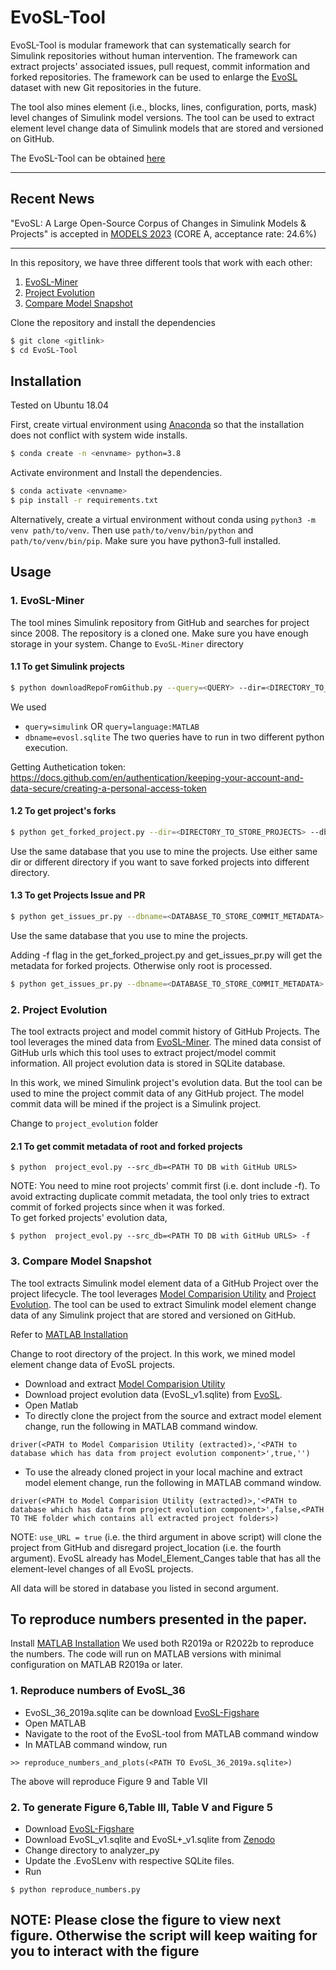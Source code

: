 # EvoSL-Tool

EvoSL-Tool is modular framework that can systematically search for Simulink repositories without human intervention. The framework can extract projects' associated issues, pull request, commit information and forked repositories. The framework can be used to enlarge the [EvoSL](https://zenodo.org/record/7806456) dataset with new Git repositories in the future. 

The tool also mines element (i.e., blocks, lines, configuration, ports, mask) level changes of Simulink model versions. The tool can be used to extract element level change data of Simulink models that are stored and versioned on GitHub.

The EvoSL-Tool can be obtained [here](https://zenodo.org/record/8111019)

-------------------------------

## Recent News

"EvoSL: A Large Open-Source Corpus of
Changes in Simulink Models & Projects" is accepted in [MODELS 2023](https://conf.researchr.org/track/models-2023/models-2023-technical-track) (CORE A, acceptance rate: 24.6%)

-------------------------------

In this repository, we have three different tools that work with each other:
1. [EvoSL-Miner]
2. [Project Evolution]
3. [Compare Model Snapshot]

Clone the repository and install the dependencies
```sh
$ git clone <gitlink>
$ cd EvoSL-Tool
```

## Installation

Tested on Ubuntu 18.04 

First, create virtual environment using  [Anaconda] so that the installation does not conflict with system wide installs.
```sh
$ conda create -n <envname> python=3.8
```

Activate environment and Install the dependencies.
```sh
$ conda activate <envname>
$ pip install -r requirements.txt
```

Alternatively, create a virtual environment without conda using `python3 -m venv path/to/venv`. Then use `path/to/venv/bin/python` and `path/to/venv/bin/pip`. Make sure you have python3-full installed.



## Usage

### 1. EvoSL-Miner
The tool mines Simulink repository from GitHub and searches for project since 2008. The repository is a cloned one. Make sure you have enough storage in your system.
Change  to `EvoSL-Miner` directory

#### 1.1 To get Simulink projects
```sh
$ python downloadRepoFromGithub.py --query=<QUERY> --dir=<DIRECTORY_TO_STORE_PROJECTS> --dbname=<DATABASE_TO_STORE_COMMIT_METADATA> --token=<GITHUB_AUTHENTICATION_TOKEN>
``` 
We used 
- `query=simulink`  OR `query=language:MATLAB` 
- `dbname=evosl.sqlite`
The two queries have to run in two different python execution.

Getting Authetication token: https://docs.github.com/en/authentication/keeping-your-account-and-data-secure/creating-a-personal-access-token


#### 1.2 To get project's forks 

```sh
$ python get_forked_project.py --dir=<DIRECTORY_TO_STORE_PROJECTS> --dbname=<DATABASE_TO_STORE_COMMIT_METADATA> --token=<GITHUB_AUTHENTICATION_TOKEN>
``` 
Use the same database that you use to mine the projects. 
Use either same dir  or different directory if you want to save forked projects into different directory.

#### 1.3 To get Projects Issue and PR
```sh
$ python get_issues_pr.py --dbname=<DATABASE_TO_STORE_COMMIT_METADATA> --token=<GITHUB_AUTHENTICATION_TOKEN>
``` 
Use the same database that you use to mine the projects. 

Adding -f flag in the get_forked_project.py and get_issues_pr.py will get the metadata for forked projects. Otherwise only root is processed. 
```sh
$ python get_issues_pr.py --dbname=<DATABASE_TO_STORE_COMMIT_METADATA> -f --token=<GITHUB_AUTHENTICATION_TOKEN>
``` 
### 2. Project Evolution
The tool extracts project and model commit history of GitHub Projects. The tool leverages the mined data from [EvoSL-Miner]. The mined data consist of GitHub urls which this tool uses to extract project/model commit information. All project evolution data is stored in SQLite database.

In this work, we mined Simulink project's evolution data. But the tool can be used to mine the project commit data of any GitHub project. The model commit data will be mined if the project is a Simulink project. 

Change to `project_evolution` folder

#### 2.1 To get commit metadata of root and forked projects 

```
$ python  project_evol.py --src_db=<PATH TO DB with GitHub URLS>
```

NOTE: You need to mine root projects' commit first (i.e. dont include -f). To avoid extracting duplicate commit metadata, the tool only tries to extract commit of forked projects since when it was forked. <br>
To get forked projects' evolution data,
```
$ python  project_evol.py --src_db=<PATH TO DB with GitHub URLS> -f
```

### 3. Compare Model Snapshot
The tool extracts Simulink model element data of a GitHub Project over the project lifecycle. The tool leverages [Model Comparision Utility] and [Project Evolution]. The tool can be used to extract Simulink model element change data of any Simulink project that are stored and versioned on GitHub.

Refer to [MATLAB Installation]

Change to root directory of the project.
In this work, we mined model element change data of EvoSL projects.  <br>
- Download and extract [Model Comparision Utility] <br>
- Download project evolution data (EvoSL_v1.sqlite) from [EvoSL](https://zenodo.org/record/7806456). <br>
- Open Matlab <br>
- To directly clone the project from the source and extract model element change, run the following in MATLAB command window.<br>
```
driver(<PATH to Model Comparision Utility (extracted)>,'<PATH to database which has data from project evolution component>',true,'')
```

- To use the already cloned project in your local machine and extract model element change, run the following in MATLAB command window.<br>
```
driver(<PATH to Model Comparision Utility (extracted)>,'<PATH to database which has data from project evolution component>',false,<PATH TO THE folder which contains all extracted project folders>)
```


NOTE: `use_URL = true` (i.e. the third argument in above script) will clone the project from GitHub and disregard project_location (i.e. the fourth argument). 
EvoSL already has Model_Element_Canges table that has all the element-level changes of all EvoSL projects. 

All data will be stored in database you listed in second argument. 

## To reproduce numbers presented in the paper.
Install [MATLAB Installation]
We used both R2019a or R2022b to reproduce the numbers. The code will run on MATLAB versions with minimal configuration on MATLAB R2019a or later. 

### 1. Reproduce numbers of EvoSL_36

- EvoSL_36_2019a.sqlite  can be download  [EvoSL-Figshare] <br>
- Open MATLAB <br>
- Navigate to the root of the EvoSL-tool from MATLAB command window <br>
- In MATLAB command window, run
```
>> reproduce_numbers_and_plots(<PATH TO EvoSL_36_2019a.sqlite>)
```
The above will reproduce Figure 9 and  Table VII

### 2. To generate Figure 6,Table III, Table V and Figure 5
- Download [EvoSL-Figshare]
- Download EvoSL_v1.sqlite and EvoSL+_v1.sqlite from [Zenodo](https://zenodo.org/record/7806456)
- Change directory to analyzer_py
- Update the .EvoSLenv with respective SQLite files. 
- Run 
```
$ python reproduce_numbers.py
```
## NOTE: Please close the figure to view next figure. Otherwise the script will keep waiting for you to interact with the figure


[//]: # (These are reference links used in the body of this note and get stripped out when the markdown processor does its job. There is no need to format nicely because it shouldn't be seen. Thanks SO - http://stackoverflow.com/questions/4823468/store-comments-in-markdown-syntax)
   [Anaconda]: <https://www.anaconda.com/>
   [EvoSL-Miner]: <https://github.com/50417/EvoSL-Tool/tree/main/EvoSL-Miner>
   [Compare Model Snapshot]: <https://github.com/50417/EvoSL-Tool/tree/main/%40compareModelSnapshot>
   [Project Evolution]: <https://github.com/50417/EvoSL-Tool/tree/main/project_evolution> 
   [Model Comparision Utility]: <https://zenodo.org/record/6410073#.Y-VQINLMK-Y>
   [Repository Mining for Changes in Simulink Models]: <https://ieeexplore.ieee.org/document/9592466>
   [MATLAB Installation]: <https://github.com/50417/EvoSL-Tool/tree/main/MATLABConfiguration.md>
   [EvoSL-Figshare]: <https://figshare.com/articles/dataset/EvoSL_A_Large_Open-Source_Corpus_of_Changes_in_Simulink_Models_Projects_Analysis_Data_/22298812>
